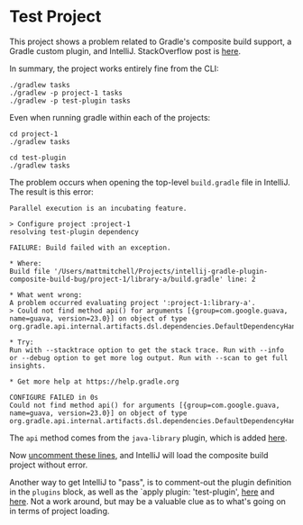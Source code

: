 # Test Project

This project shows a problem related to Gradle's composite build support, a Gradle custom plugin, and IntelliJ. StackOverflow post is [here](https://stackoverflow.com/questions/53975344/gradle-composite-build-with-custom-gradle-plugin-fails-in-intellij-could-not-f).

In summary, the project works entirely fine from the CLI:

```
./gradlew tasks
./gradlew -p project-1 tasks
./gradlew -p test-plugin tasks
```

Even when running gradle within each of the projects:

```
cd project-1
./gradlew tasks
```

```
cd test-plugin
./gradlew tasks
```

The problem occurs when opening the top-level `build.gradle` file in IntelliJ. The result is this error:

```
Parallel execution is an incubating feature.

> Configure project :project-1
resolving test-plugin dependency

FAILURE: Build failed with an exception.

* Where:
Build file '/Users/mattmitchell/Projects/intellij-gradle-plugin-composite-build-bug/project-1/library-a/build.gradle' line: 2

* What went wrong:
A problem occurred evaluating project ':project-1:library-a'.
> Could not find method api() for arguments [{group=com.google.guava, name=guava, version=23.0}] on object of type org.gradle.api.internal.artifacts.dsl.dependencies.DefaultDependencyHandler.

* Try:
Run with --stacktrace option to get the stack trace. Run with --info or --debug option to get more log output. Run with --scan to get full insights.

* Get more help at https://help.gradle.org

CONFIGURE FAILED in 0s
Could not find method api() for arguments [{group=com.google.guava, name=guava, version=23.0}] on object of type org.gradle.api.internal.artifacts.dsl.dependencies.DefaultDependencyHandler.
```

The `api` method comes from the `java-library` plugin, which is added [here](https://github.com/mwmitchell/intellij-gradle-plugin-composite-build-bug/blob/master/project-1/build.gradle#L10).

Now [uncomment these lines](https://github.com/mwmitchell/intellij-gradle-plugin-composite-build-bug/blob/master/project-1/library-a/build.gradle#L1-L5), and IntelliJ will load the composite build project without error.

Another way to get IntelliJ to "pass", is to comment-out the plugin definition in the `plugins` block, as well as the `apply plugin: 'test-plugin', [here](https://github.com/mwmitchell/intellij-gradle-plugin-composite-build-bug/blob/master/project-1/build.gradle#L2) and [here](https://github.com/mwmitchell/intellij-gradle-plugin-composite-build-bug/blob/master/project-1/build.gradle#L6). Not a work around, but may be a valuable clue as to what's going on in terms of project loading.
